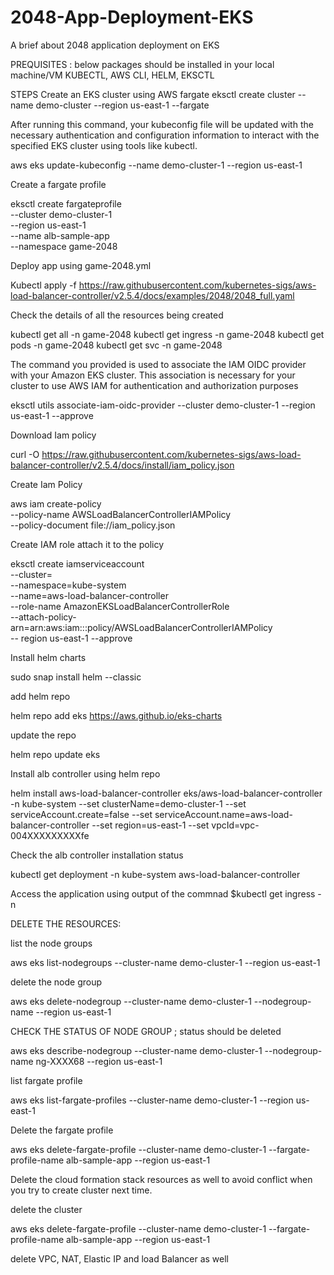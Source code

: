# 2048-App-Deployment-EKS
A brief about 2048 application deployment on EKS

PREQUISITES : 
below packages should be installed in your local machine/VM
KUBECTL, AWS CLI, HELM, EKSCTL

STEPS 
Create an EKS cluster using AWS fargate
  eksctl create cluster --name demo-cluster --region us-east-1 --fargate
  
After running this command, your kubeconfig file will be updated with the necessary authentication and configuration information to interact with the specified EKS cluster using tools like kubectl.

 aws eks update-kubeconfig --name demo-cluster-1 --region us-east-1


Create a fargate profile

 eksctl create fargateprofile \
--cluster demo-cluster-1 \
--region us-east-1 \
--name alb-sample-app \
--namespace game-2048


Deploy app using game-2048.yml

Kubectl apply -f https://raw.githubusercontent.com/kubernetes-sigs/aws-load-balancer-controller/v2.5.4/docs/examples/2048/2048_full.yaml


Check the details of all the resources being created

kubectl get all -n game-2048
kubectl get ingress -n game-2048
kubectl get pods -n game-2048
kubectl get svc -n game-2048


The command you provided is used to associate the IAM OIDC provider with your Amazon EKS cluster. This association is necessary for your cluster to use AWS IAM for authentication and authorization purposes

 eksctl utils associate-iam-oidc-provider --cluster demo-cluster-1 --region us-east-1 --approve


Download Iam policy

 curl -O https://raw.githubusercontent.com/kubernetes-sigs/aws-load-balancer-controller/v2.5.4/docs/install/iam_policy.json


Create Iam Policy

 aws iam create-policy \
--policy-name AWSLoadBalancerControllerIAMPolicy \
--policy-document file://iam_policy.json


Create IAM role attach it to the policy

 eksctl create iamserviceaccount \
--cluster=<your-cluster-name> \
--namespace=kube-system \
--name=aws-load-balancer-controller \
--role-name AmazonEKSLoadBalancerControllerRole \
--attach-policy-arn=arn:aws:iam::<your-aws-account-id>:policy/AWSLoadBalancerControllerIAMPolicy \
-- region us-east-1 --approve


Install helm charts

sudo snap install helm --classic


add helm repo

 helm repo add eks https://aws.github.io/eks-charts


update the repo

 helm repo update eks


Install alb controller using helm repo

helm install aws-load-balancer-controller eks/aws-load-balancer-controller -n kube-system --set clusterName=demo-cluster-1 --set serviceAccount.create=false --set serviceAccount.name=aws-load-balancer-controller --set region=us-east-1 --set vpcId=vpc-004XXXXXXXXXfe


Check the alb controller installation status

kubectl get deployment -n kube-system aws-load-balancer-controller

Access the application using output of the commnad $kubectl get ingress -n 


DELETE THE RESOURCES:

list the node groups

aws eks list-nodegroups --cluster-name demo-cluster-1 --region us-east-1


delete the node group

aws eks delete-nodegroup --cluster-name demo-cluster-1 --nodegroup-name <nodegroup-name> --region us-east-1


CHECK THE STATUS OF NODE GROUP ; status should be deleted

aws eks describe-nodegroup --cluster-name demo-cluster-1 --nodegroup-name ng-XXXX68 --region us-east-1


list fargate profile

 aws eks list-fargate-profiles --cluster-name demo-cluster-1 --region us-east-1


Delete the fargate profile

 aws eks delete-fargate-profile --cluster-name demo-cluster-1 --fargate-profile-name alb-sample-app --region us-east-1

Delete the cloud formation stack resources as well to avoid conflict when you try to create cluster next time.


delete the cluster

 aws eks delete-fargate-profile --cluster-name demo-cluster-1 --fargate-profile-name alb-sample-app --region us-east-1


delete VPC, NAT, Elastic IP and load Balancer as well
